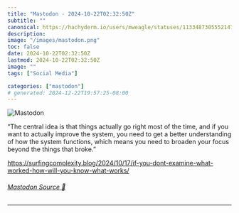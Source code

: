```yaml
---
title: "Mastodon - 2024-10-22T02:32:50Z"
subtitle: ""
canonical: https://hachyderm.io/users/mweagle/statuses/113348730555214751
description:
image: "/images/mastodon.png"
toc: false
date: 2024-10-22T02:32:50Z
lastmod: 2024-10-22T02:32:50Z
image: ""
tags: ["Social Media"]

categories: ["mastodon"]
# generated: 2024-12-22T19:57:25-08:00
---
```

![Mastodon](/images/mastodon.png)

<p>“The central idea is that things actually go right most of the time, and if you want to actually improve the system, you need to get a better understanding of how the system functions, which means you need to broaden your focus beyond the things that broke.”</p><p><a href="https://surfingcomplexity.blog/2024/10/17/if-you-dont-examine-what-worked-how-will-you-know-what-works/" target="_blank" rel="nofollow noopener noreferrer" translate="no"><span class="invisible">https://</span><span class="ellipsis">surfingcomplexity.blog/2024/10</span><span class="invisible">/17/if-you-dont-examine-what-worked-how-will-you-know-what-works/</span></a></p>


###### [Mastodon Source 🐘](https://hachyderm.io/@mweagle/113348730555214751)

___
